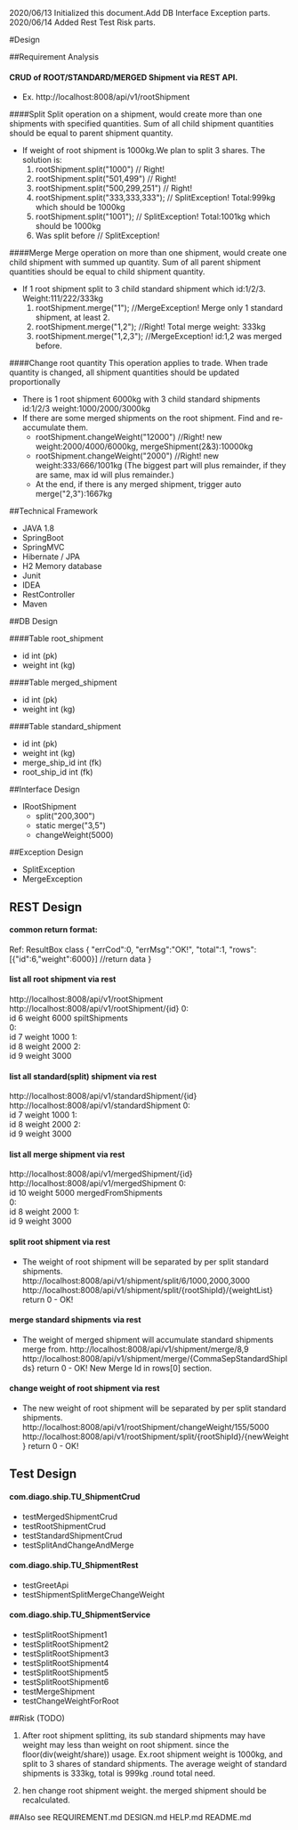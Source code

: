 2020/06/13 Initialized this document.Add DB Interface Exception parts.
2020/06/14 Added Rest Test Risk parts. 

#Design

##Requirement Analysis

#### CRUD of ROOT/STANDARD/MERGED Shipment via REST API.
  - Ex. http://localhost:8008/api/v1/rootShipment
  
####Split
 Split operation on a shipment, would create more than one shipments with specified quantities. 
 Sum of all child shipment quantities should be equal to parent shipment quantity.
   - If weight of root shipment is 1000kg.We plan to split 3 shares. The solution is:
     1) rootShipment.split("1000")         // Right!
     2) rootShipment.split("501,499")      // Right!
     3) rootShipment.split("500,299,251")  // Right!
     4) rootShipment.split("333,333,333"); // SplitException! Total:999kg which should be 1000kg
     5) rootShipment.split("1001");        // SplitException! Total:1001kg which should be 1000kg
     6) Was split before                   // SplitException!
    
####Merge
Merge operation on more than one shipment, would create one child shipment with summed 
up quantity. Sum of all parent shipment quantities should be equal to child shipment quantity.
  - If 1 root shipment split to 3 child standard shipment which id:1/2/3. Weight:111/222/333kg
    1) rootShipment.merge("1");     //MergeException! Merge only 1 standard shipment, at least 2.
    2) rootShipment.merge("1,2");   //Right! Total merge weight: 333kg
    3) rootShipment.merge("1,2,3"); //MergeException! id:1,2 was merged before.
  
####Change root quantity
This operation applies to trade. When trade quantity is changed, all shipment quantities should 
be updated proportionally
  - There is 1 root shipment 6000kg with 3 child standard shipments id:1/2/3 weight:1000/2000/3000kg
  - If there are some merged shipments on the root shipment. Find and re-accumulate them. 
    - rootShipment.changeWeight("12000") //Right! new weight:2000/4000/6000kg, mergeShipment(2&3):10000kg
    - rootShipment.changeWeight("2000")  //Right! new weight:333/666/1001kg (The biggest part will plus
       remainder, if they are same, max id will plus remainder.)
    - At the end, if there is any merged shipment, trigger auto merge("2,3"):1667kg

##Technical Framework
- JAVA 1.8
- SpringBoot
- SpringMVC 
- Hibernate / JPA
- H2 Memory database
- Junit
- IDEA
- RestController
- Maven

##DB Design

####Table root_shipment
- id int (pk) 
- weight int (kg)

####Table merged_shipment
- id int (pk)
- weight int (kg)

####Table standard_shipment
- id int (pk)
- weight int (kg)
- merge_ship_id int (fk) 
- root_ship_id int (fk)

##Interface Design
- IRootShipment
  - split("200,300")
  - static merge("3,5")
  - changeWeight(5000)

##Exception Design
- SplitException
- MergeException

## REST Design 

#### common return format:
Ref: ResultBox class
{
  "errCod":0,
  "errMsg":"OK!",
  "total":1,
  "rows":[{"id":6,"weight":6000}] //return data
 }
 
#### list all root shipment via rest
http://localhost:8008/api/v1/rootShipment
http://localhost:8008/api/v1/rootShipment/{id}
0:	
  id	6
  weight	6000
  spiltShipments	
    0:	
      id	7
      weight	1000
    1:	
      id	8
      weight	2000
    2:	
      id	9
      weight	3000

#### list all standard(split) shipment via rest
http://localhost:8008/api/v1/standardShipment/{id}
http://localhost:8008/api/v1/standardShipment
0:	
  id	7
  weight	1000
1:	
  id	8
  weight	2000
2:	
  id	9
  weight	3000

#### list all merge shipment via rest
http://localhost:8008/api/v1/mergedShipment/{id}
http://localhost:8008/api/v1/mergedShipment
0:	
  id	10
  weight	5000
  mergedFromShipments	
    0:	
      id	8
      weight	2000
    1:	
      id	9
      weight	3000

#### split root shipment via rest 
* The weight of root shipment will be separated by per split standard shipments.
http://localhost:8008/api/v1/shipment/split/6/1000,2000,3000
http://localhost:8008/api/v1/shipment/split/{rootShipId}/{weightList}
return 0 - OK!

#### merge standard shipments via rest 
* The weight of merged shipment will accumulate standard shipments merge from.
http://localhost:8008/api/v1/shipment/merge/8,9 
http://localhost:8008/api/v1/shipment/merge/{CommaSepStandardShipIds} 
return 0 - OK! New Merge Id in rows[0] section.

#### change weight of root shipment via rest 
* The new weight of root shipment will be separated by per split standard shipments.
http://localhost:8008/api/v1/rootShipment/changeWeight/155/5000
http://localhost:8008/api/v1/rootShipment/split/{rootShipId}/{newWeight}
return 0 - OK!

## Test Design
#### com.diago.ship.TU_ShipmentCrud
 - testMergedShipmentCrud
 - testRootShipmentCrud
 - testStandardShipmentCrud
 - testSplitAndChangeAndMerge

#### com.diago.ship.TU_ShipmentRest
- testGreetApi
- testShipmentSplitMergeChangeWeight

#### com.diago.ship.TU_ShipmentService
- testSplitRootShipment1
- testSplitRootShipment2
- testSplitRootShipment3
- testSplitRootShipment4
- testSplitRootShipment5
- testSplitRootShipment6
- testMergeShipment
- testChangeWeightForRoot

##Risk (TODO)
1) After root shipment splitting, its sub standard shipments may have weight 
may less than weight on root shipment. since the floor(div(weight/share)) usage.
Ex.root shipment weight is 1000kg, and split to 3 shares of standard shipments. The average 
weight of standard shipments is 333kg, total is 999kg .round total need.

2) hen change root shipment weight. the merged shipment should be recalculated.

##Also see
REQUIREMENT.md
DESIGN.md
HELP.md
README.md
